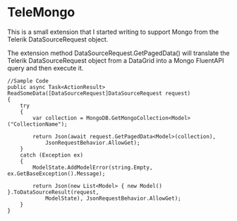 # TeleMongo
This is a small extension that I started writing to support Mongo from the Telerik DataSourceRequest object.

The extension method DataSourceRequest.GetPagedData<T>() will translate the Telerik DataSourceRequest object from a DataGrid into a Mongo FluentAPI query and then execute it.

    //Sample Code
    public async Task<ActionResult> ReadSomeData([DataSourceRequest]DataSourceRequest request)
    {
    	try
    	{
    		var collection = MongoDB.GetMongoCollection<Model>("CollectionName");
    
    		return Json(await request.GetPagedData<Model>(collection), 
                JsonRequestBehavior.AllowGet);
    	}
    	catch (Exception ex)
    	{
    		ModelState.AddModelError(string.Empty, ex.GetBaseException().Message);

    		return Json(new List<Model> { new Model() }.ToDataSourceResult(request, 
    		    ModelState), JsonRequestBehavior.AllowGet);
    	}
    }
